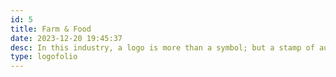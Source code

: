 ```yaml
---
id: 5
title: Farm & Food
date: 2023-12-20 19:45:37
desc: In this industry, a logo is more than a symbol; but a stamp of authenticity and the earth’s bounty. My design philosophy marries rustic charm with modern simplicity to create logos that convey freshness, quality, and sustainability. Each design is a visual feast that represents your commitment to farm-to-table wholesomeness and culinary delight, inviting consumers to savor the true essence of nature’s offerings.
type: logofolio
---
```

